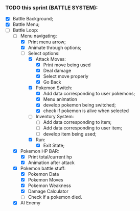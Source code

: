 ### TODO this sprint (BATTLE SYSTEM):

- [x]   Battle Background;
- [x]   Battle Menu;
- [ ]   Battle Loop:
    - [ ]   Menu navigating:
        - [x] Print menu arrow;
        - [x] Animate through options;
        - [ ] Select options:
            - [x] Attack Moves:
                - [x] Print move being used
                - [x] Deal damage
                - [x] Select move properly
                - [x] Go Back
            - [x] Pokemon Switch:
                - [x] Add data corresponding to user pokemons;
                - [x] Menu animation
                - [x] develop pokemon being switched;
                - [x] check if pokemon is alive when selected 
            - [ ] Inventory System:
                - [ ] Add data corresponding to item;
                - [ ] Add data corresponding to user item;
                - [ ] develop item being used;
             - [x] Run:
                - [x] Exit State;
            
    - [x]   Pokemon HP BAR:
        - [x] Print total/current hp
        - [x] Animation after attack
    - [x]   Pokemon battle stuff:
        - [x] Pokemon Data
        - [x] Pokemon Moves
        - [x] Pokemon Weakness
        - [x] Damage Calculator
        - [ ] Check if a pokemon died.
    - [x] AI Enemy

<!-- TODO: fix bug: -->
<!-- NAVIGATING IN AND OUT ATTACK MENU (FIXED) -->
<!--  bug: return to main menu after attack (FIXED) -->
<!--  bug: SWITCH NOT WORKING (FIXED) -->



<!-- TODO ADD NEW POKEMONS -->